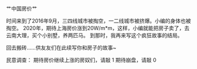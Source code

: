 艹中国房价艹

时间来到了2016年9月，三四线城市被掏空，一二线城市被挤爆。小编的身体也被掏空。
2020年，期待上海房价涨到20W/m*m，这样，小编就能把房子卖了，去云南大理，买个小别墅，养两匹马。
到那时，我再来写这个疯狂故事的结局。

回去搬砖......供友友们在此续写你和房子的故事~

民意调查：
期待房价继续上涨的房奴们，请敲 1
期待崩盘，请敲 0


